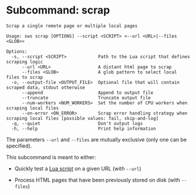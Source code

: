 # Subcommand: scrap

```text
Scrap a single remote page or multiple local pages

Usage: sws scrap [OPTIONS] --script <SCRIPT> <--url <URL>|--files <GLOB>>

Options:
  -s, --script <SCRIPT>            Path to the Lua script that defines scraping logic
      --url <URL>                  A distant html page to scrap
      --files <GLOB>               A glob pattern to select local files to scrap
  -o, --output-file <OUTPUT_FILE>  Optional file that will contain scraped data, stdout otherwise
      --append                     Append to output file
      --truncate                   Truncate output file
      --num-workers <NUM_WORKERS>  Set the number of CPU workers when scraping local files
      --on-error <ON_ERROR>        Scrap error handling strategy when scraping local files [possible values: fail, skip-and-log]
  -q, --quiet                      Don't output logs
  -h, --help                       Print help information
```

The parameters `--url` and `--files` are mutually exclusive (only one can be specified).

This subcommand is meant to either:

* Quickly test a [Lua script](./lua_scraper.html) on a given URL (with `--url`)

* Process HTML pages that have been previously stored on disk (with `--files`)
